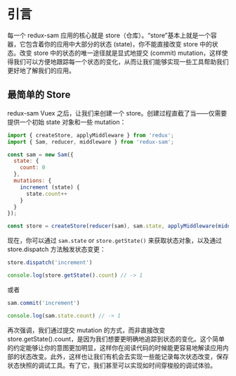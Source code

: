 # 引言

每一个 redux-sam 应用的核心就是 store（仓库）。“store”基本上就是一个容器，它包含着你的应用中大部分的状态 (state)，你不能直接改变 store 中的状态。改变 store 中的状态的唯一途径就是显式地提交 (commit) mutation，这样使得我们可以方便地跟踪每一个状态的变化，从而让我们能够实现一些工具帮助我们更好地了解我们的应用。

## 最简单的 Store

redux-sam Vuex 之后，让我们来创建一个 store。创建过程直截了当——仅需要提供一个初始 state 对象和一些 mutation：

```js
import { createStore, applyMiddleware } from 'redux';
import { Sam, reducer, middleware } from 'redux-sam';

const sam = new Sam({
  state: {
    count: 0
  },
  mutations: {
    increment (state) {
      state.count++
    }
  }
});

const store = createStore(reducer(sam), sam.state, applyMiddleware(middleware(sam)));

```

现在，你可以通过 `sam.state` or `store.getState()` 来获取状态对象，以及通过 store.dispatch 方法触发状态变更：

```js
store.dispatch('increment')

console.log(store.getState().count) // -> 1

```

或者

```js
sam.commit('increment')

console.log(sam.state.count) // -> 1

```

再次强调，我们通过提交 mutation 的方式，而非直接改变 store.getState().count，是因为我们想要更明确地追踪到状态的变化。这个简单的约定能够让你的意图更加明显，这样你在阅读代码的时候能更容易地解读应用内部的状态改变。此外，这样也让我们有机会去实现一些能记录每次状态改变，保存状态快照的调试工具。有了它，我们甚至可以实现如时间穿梭般的调试体验。
